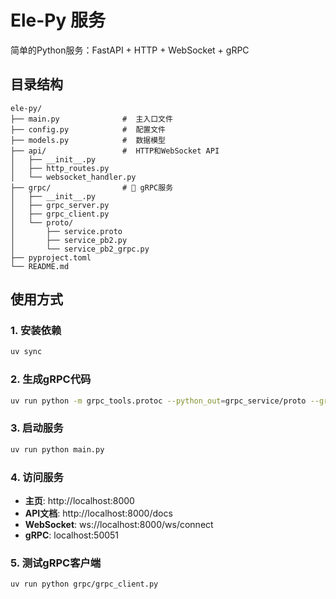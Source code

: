 # Ele-Py 服务

简单的Python服务：FastAPI + HTTP + WebSocket + gRPC

## 目录结构
```
ele-py/
├── main.py              #  主入口文件
├── config.py            #  配置文件  
├── models.py            #  数据模型
├── api/                 #  HTTP和WebSocket API
│   ├── __init__.py
│   ├── http_routes.py
│   └── websocket_handler.py
├── grpc/                # 🔌 gRPC服务
│   ├── __init__.py
│   ├── grpc_server.py
│   ├── grpc_client.py
│   └── proto/
│       ├── service.proto
│       ├── service_pb2.py
│       └── service_pb2_grpc.py
├── pyproject.toml
└── README.md
```

## 使用方式

### 1. 安装依赖
```bash
uv sync
```

### 2. 生成gRPC代码
```bash
uv run python -m grpc_tools.protoc --python_out=grpc_service/proto --grpc_python_out=grpc_service/proto --proto_path=grpc_service/proto --experimental_allow_proto3_optional grpc_service/proto/service.proto
```

### 3. 启动服务
```bash
uv run python main.py
```

### 4. 访问服务
- **主页**: http://localhost:8000
- **API文档**: http://localhost:8000/docs
- **WebSocket**: ws://localhost:8000/ws/connect
- **gRPC**: localhost:50051

### 5. 测试gRPC客户端
```bash
uv run python grpc/grpc_client.py
```



